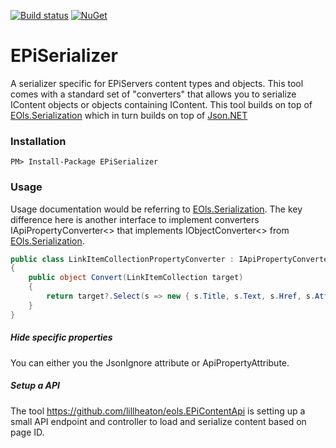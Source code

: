 [![Build status](https://ci.appveyor.com/api/projects/status/qa0ut9qrbsa7k4wl?svg=true)](https://ci.appveyor.com/project/lillheaton/episerializer)
[![NuGet](https://img.shields.io/nuget/v/EPiSerializer.svg)](https://www.nuget.org/packages/EPiSerializer/)

# EPiSerializer
A serializer specific for EPiServers content types and objects. This tool comes with a standard set of "converters" that allows you to serialize IContent objects or objects containing IContent.
This tool builds on top of [EOls.Serialization](https://github.com/lillheaton/EOls.Serialization) which in turn builds on top of [Json.NET](https://www.newtonsoft.com/json/)

### Installation
    PM> Install-Package EPiSerializer

### Usage
Usage documentation would be referring to [EOls.Serialization](https://github.com/lillheaton/EOls.Serialization). 
The key difference here is another interface to implement converters IApiPropertyConverter<> that implements IObjectConverter<> from [EOls.Serialization](https://github.com/lillheaton/EOls.Serialization).

```C#
public class LinkItemCollectionPropertyConverter : IApiPropertyConverter<LinkItemCollection>
{
    public object Convert(LinkItemCollection target)
    {
        return target?.Select(s => new { s.Title, s.Text, s.Href, s.Attributes, s.Target }).ToArray();
    }
}
```

##### Hide specific properties
You can either you the JsonIgnore attribute or ApiPropertyAttribute. 

##### Setup a API
The tool https://github.com/lillheaton/eols.EPiContentApi is setting up a small API endpoint and controller to load and serialize content based on page ID.
